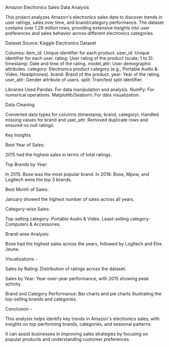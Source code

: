 Amazon Electronics Sales Data Analysis

This project analyzes Amazon's electronics sales data to discover trends in user ratings, sales over time, and brand/category performance. The dataset contains over 1.29 million rows, providing extensive insights into user preferences and sales behavior across different electronics categories.


Dataset Source: Kaggle Electronics Dataset

Columns:
item_id: Unique identifier for each product.
user_id: Unique identifier for each user.
rating: User rating of the product (scale: 1 to 5).
timestamp: Date and time of the rating.
model_attr: User demographic attributes.
category: Electronics product category (e.g., Portable Audio & Video, Headphones).
brand: Brand of the product.
year: Year of the rating.
user_attr: Gender attribute of users.
split: Train/test split identifier.


Libraries Used
Pandas: For data manipulation and analysis.
NumPy: For numerical operations.
Matplotlib/Seaborn: For data visualization.


Data Cleaning

Converted data types for columns (timestamp, brand, category).
Handled missing values for brand and user_attr.
Removed duplicate rows and ensured no null ratings.


Key Insights

Best Year of Sales:

2015 had the highest sales in terms of total ratings.

Top Brands by Year:

In 2015: Bose was the most popular brand.
In 2018: Bose, Mpow, and Logitech were the top 3 brands.

Best Month of Sales:

January showed the highest number of sales across all years.


Category-wise Sales:

Top-selling category: Portable Audio & Video.
Least-selling category: Computers & Accessories.

Brand-wise Analysis:

Bose had the highest sales across the years, followed by Logitech and Etre Jeune.


Visualizations - 

Sales by Rating: Distribution of ratings across the dataset.

Sales by Year: Year-over-year performance, with 2015 showing peak activity.

Brand and Category Performance: Bar charts and pie charts illustrating the top-selling brands and categories.



Conclusion -

This analysis helps identify key trends in Amazon's electronics sales, with insights on top-performing brands, categories, and seasonal patterns. 

It can assist businesses in improving sales strategies by focusing on popular products and understanding customer preferences
